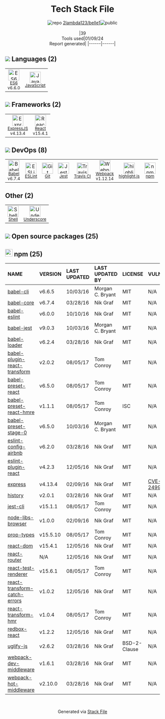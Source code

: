 <!--
&lt;--- Readme.md Snippet without images Start ---&gt;
## Tech Stack
2lambda123/belle1 is built on the following main stack:

- [Jest](http://facebook.github.io/jest/) – Javascript Testing Framework
- [React](https://reactjs.org/) – Javascript UI Libraries
- [Underscore](http://underscorejs.org/) – Javascript Utilities & Libraries
- [ExpressJS](http://expressjs.com/) – Microframeworks (Backend)
- [JavaScript](https://developer.mozilla.org/en-US/docs/Web/JavaScript) – Languages
- [Webpack](http://webpack.js.org) – JS Build Tools / JS Task Runners
- [Babel](http://babeljs.io/) – JavaScript Compilers
- [ESLint](http://eslint.org/) – Code Review
- [ES6](http://www.ecma-international.org/ecma-262/6.0/) – Languages
- [Shell](https://en.wikipedia.org/wiki/Shell_script) – Shells
- [highlight.js](https://highlightjs.org/) – Text Editor
- [Travis CI](http://travis-ci.com/) – Continuous Integration

Full tech stack [here](/techstack.md)

&lt;--- Readme.md Snippet without images End ---&gt;

&lt;--- Readme.md Snippet with images Start ---&gt;
## Tech Stack
2lambda123/belle1 is built on the following main stack:

- <img width='25' height='25' src='https://img.stackshare.io/service/830/jest.png' alt='Jest'/> [Jest](http://facebook.github.io/jest/) – Javascript Testing Framework
- <img width='25' height='25' src='https://img.stackshare.io/service/1020/OYIaJ1KK.png' alt='React'/> [React](https://reactjs.org/) – Javascript UI Libraries
- <img width='25' height='25' src='https://img.stackshare.io/service/1150/underscore-js.png' alt='Underscore'/> [Underscore](http://underscorejs.org/) – Javascript Utilities & Libraries
- <img width='25' height='25' src='https://img.stackshare.io/service/1163/hashtag.png' alt='ExpressJS'/> [ExpressJS](http://expressjs.com/) – Microframeworks (Backend)
- <img width='25' height='25' src='https://img.stackshare.io/service/1209/javascript.jpeg' alt='JavaScript'/> [JavaScript](https://developer.mozilla.org/en-US/docs/Web/JavaScript) – Languages
- <img width='25' height='25' src='https://img.stackshare.io/service/1682/IMG_4636.PNG' alt='Webpack'/> [Webpack](http://webpack.js.org) – JS Build Tools / JS Task Runners
- <img width='25' height='25' src='https://img.stackshare.io/service/2739/-1wfGjNw.png' alt='Babel'/> [Babel](http://babeljs.io/) – JavaScript Compilers
- <img width='25' height='25' src='https://img.stackshare.io/service/3337/Q4L7Jncy.jpg' alt='ESLint'/> [ESLint](http://eslint.org/) – Code Review
- <img width='25' height='25' src='https://img.stackshare.io/service/4109/16407404782_8b9c57eab3.jpg' alt='ES6'/> [ES6](http://www.ecma-international.org/ecma-262/6.0/) – Languages
- <img width='25' height='25' src='https://img.stackshare.io/service/4631/default_c2062d40130562bdc836c13dbca02d318205a962.png' alt='Shell'/> [Shell](https://en.wikipedia.org/wiki/Shell_script) – Shells
- <img width='25' height='25' src='https://img.stackshare.io/service/6888/c17e7d9688d86bd9f9506ec1fbd6d200_400x400.png' alt='highlight.js'/> [highlight.js](https://highlightjs.org/) – Text Editor
- <img width='25' height='25' src='https://img.stackshare.io/service/460/Lu6cGu0z_400x400.png' alt='Travis CI'/> [Travis CI](http://travis-ci.com/) – Continuous Integration

Full tech stack [here](/techstack.md)

&lt;--- Readme.md Snippet with images End ---&gt;
-->
<div align="center">

# Tech Stack File
![](https://img.stackshare.io/repo.svg "repo") [2lambda123/belle1](https://github.com/2lambda123/belle1)![](https://img.stackshare.io/public_badge.svg "public")
<br/><br/>
|39<br/>Tools used|01/09/24 <br/>Report generated|
|------|------|
</div>

## <img src='https://img.stackshare.io/languages.svg'/> Languages (2)
<table><tr>
  <td align='center'>
  <img width='36' height='36' src='https://img.stackshare.io/service/4109/16407404782_8b9c57eab3.jpg' alt='ES6'>
  <br>
  <sub><a href="http://www.ecma-international.org/ecma-262/6.0/">ES6</a></sub>
  <br>
  <sub>v6.6.0</sub>
</td>

<td align='center'>
  <img width='36' height='36' src='https://img.stackshare.io/service/1209/javascript.jpeg' alt='JavaScript'>
  <br>
  <sub><a href="https://developer.mozilla.org/en-US/docs/Web/JavaScript">JavaScript</a></sub>
  <br>
  <sub></sub>
</td>

</tr>
</table>

## <img src='https://img.stackshare.io/frameworks.svg'/> Frameworks (2)
<table><tr>
  <td align='center'>
  <img width='36' height='36' src='https://img.stackshare.io/service/1163/hashtag.png' alt='ExpressJS'>
  <br>
  <sub><a href="http://expressjs.com/">ExpressJS</a></sub>
  <br>
  <sub>v4.13.4</sub>
</td>

<td align='center'>
  <img width='36' height='36' src='https://img.stackshare.io/service/1020/OYIaJ1KK.png' alt='React'>
  <br>
  <sub><a href="https://reactjs.org/">React</a></sub>
  <br>
  <sub>v15.4.1</sub>
</td>

</tr>
</table>

## <img src='https://img.stackshare.io/devops.svg'/> DevOps (8)
<table><tr>
  <td align='center'>
  <img width='36' height='36' src='https://img.stackshare.io/service/2739/-1wfGjNw.png' alt='Babel'>
  <br>
  <sub><a href="http://babeljs.io/">Babel</a></sub>
  <br>
  <sub>v6.7.4</sub>
</td>

<td align='center'>
  <img width='36' height='36' src='https://img.stackshare.io/service/3337/Q4L7Jncy.jpg' alt='ESLint'>
  <br>
  <sub><a href="http://eslint.org/">ESLint</a></sub>
  <br>
  <sub></sub>
</td>

<td align='center'>
  <img width='36' height='36' src='https://img.stackshare.io/service/1046/git.png' alt='Git'>
  <br>
  <sub><a href="http://git-scm.com/">Git</a></sub>
  <br>
  <sub></sub>
</td>

<td align='center'>
  <img width='36' height='36' src='https://img.stackshare.io/service/830/jest.png' alt='Jest'>
  <br>
  <sub><a href="http://facebook.github.io/jest/">Jest</a></sub>
  <br>
  <sub></sub>
</td>

<td align='center'>
  <img width='36' height='36' src='https://img.stackshare.io/service/460/Lu6cGu0z_400x400.png' alt='Travis CI'>
  <br>
  <sub><a href="http://travis-ci.com/">Travis CI</a></sub>
  <br>
  <sub></sub>
</td>

<td align='center'>
  <img width='36' height='36' src='https://img.stackshare.io/service/1682/IMG_4636.PNG' alt='Webpack'>
  <br>
  <sub><a href="http://webpack.js.org">Webpack</a></sub>
  <br>
  <sub>v1.12.14</sub>
</td>

<td align='center'>
  <img width='36' height='36' src='https://img.stackshare.io/service/6888/c17e7d9688d86bd9f9506ec1fbd6d200_400x400.png' alt='highlight.js'>
  <br>
  <sub><a href="https://highlightjs.org/">highlight.js</a></sub>
  <br>
  <sub></sub>
</td>

<td align='center'>
  <img width='36' height='36' src='https://img.stackshare.io/service/1120/lejvzrnlpb308aftn31u.png' alt='npm'>
  <br>
  <sub><a href="https://www.npmjs.com/">npm</a></sub>
  <br>
  <sub></sub>
</td>

</tr>
</table>

## Other (2)
<table><tr>
  <td align='center'>
  <img width='36' height='36' src='https://img.stackshare.io/service/4631/default_c2062d40130562bdc836c13dbca02d318205a962.png' alt='Shell'>
  <br>
  <sub><a href="https://en.wikipedia.org/wiki/Shell_script">Shell</a></sub>
  <br>
  <sub></sub>
</td>

<td align='center'>
  <img width='36' height='36' src='https://img.stackshare.io/service/1150/underscore-js.png' alt='Underscore'>
  <br>
  <sub><a href="http://underscorejs.org/">Underscore</a></sub>
  <br>
  <sub></sub>
</td>

</tr>
</table>


## <img src='https://img.stackshare.io/group.svg' /> Open source packages (25)</h2>

## <img width='24' height='24' src='https://img.stackshare.io/service/1120/lejvzrnlpb308aftn31u.png'/> npm (25)

|NAME|VERSION|LAST UPDATED|LAST UPDATED BY|LICENSE|VULNERABILITIES|
|:------|:------|:------|:------|:------|:------|
|[babel-cli](https://www.npmjs.com/babel-cli)|v6.6.5|10/03/16|Morgan C. Bryant |MIT|N/A|
|[babel-core](https://www.npmjs.com/babel-core)|v6.7.4|03/28/16|Nik Graf |MIT|N/A|
|[babel-eslint](https://www.npmjs.com/babel-eslint)|v6.0.0|10/10/16|Nik Graf |MIT|N/A|
|[babel-jest](https://www.npmjs.com/babel-jest)|v9.0.3|10/03/16|Morgan C. Bryant |MIT|N/A|
|[babel-loader](https://www.npmjs.com/babel-loader)|v6.2.4|03/28/16|Nik Graf |MIT|N/A|
|[babel-plugin-react-transform](https://www.npmjs.com/babel-plugin-react-transform)|v2.0.2|08/05/17|Tom Conroy |MIT|N/A|
|[babel-preset-react](https://www.npmjs.com/babel-preset-react)|v6.5.0|08/05/17|Tom Conroy |MIT|N/A|
|[babel-preset-react-hmre](https://www.npmjs.com/babel-preset-react-hmre)|v1.1.1|08/05/17|Tom Conroy |ISC|N/A|
|[babel-preset-stage-0](https://www.npmjs.com/babel-preset-stage-0)|v6.5.0|10/03/16|Morgan C. Bryant |MIT|N/A|
|[eslint-config-airbnb](https://www.npmjs.com/eslint-config-airbnb)|v6.2.0|03/28/16|Nik Graf |MIT|N/A|
|[eslint-plugin-react](https://www.npmjs.com/eslint-plugin-react)|v4.2.3|12/05/16|Nik Graf |MIT|N/A|
|[express](https://www.npmjs.com/express)|v4.13.4|02/09/16|Nik Graf |MIT|[CVE-2022-24999](https://github.com/advisories/GHSA-hrpp-h998-j3pp) (High)|
|[history](https://www.npmjs.com/history)|v2.0.1|03/28/16|Nik Graf |MIT|N/A|
|[jest-cli](https://www.npmjs.com/jest-cli)|v15.1.1|08/05/17|Tom Conroy |MIT|N/A|
|[node-libs-browser](https://www.npmjs.com/node-libs-browser)|v1.0.0|02/09/16|Nik Graf |MIT|N/A|
|[prop-types](https://www.npmjs.com/prop-types)|v15.5.10|08/05/17|Tom Conroy |MIT|N/A|
|[react-dom](https://www.npmjs.com/react-dom)|v15.4.1|12/05/16|Nik Graf |MIT|N/A|
|[react-router](https://www.npmjs.com/react-router)|N/A|12/05/16|Nik Graf |MIT|N/A|
|[react-test-renderer](https://www.npmjs.com/react-test-renderer)|v15.6.1|08/05/17|Tom Conroy |MIT|N/A|
|[react-transform-catch-errors](https://www.npmjs.com/react-transform-catch-errors)|v1.0.2|12/05/16|Nik Graf |MIT|N/A|
|[react-transform-hmr](https://www.npmjs.com/react-transform-hmr)|v1.0.4|08/05/17|Tom Conroy |MIT|N/A|
|[redbox-react](https://www.npmjs.com/redbox-react)|v1.2.2|12/05/16|Nik Graf |MIT|N/A|
|[uglify-js](https://www.npmjs.com/uglify-js)|v2.6.2|03/28/16|Nik Graf |BSD-2-Clause|N/A|
|[webpack-dev-middleware](https://www.npmjs.com/webpack-dev-middleware)|v1.6.1|03/28/16|Nik Graf |MIT|N/A|
|[webpack-hot-middleware](https://www.npmjs.com/webpack-hot-middleware)|v2.10.0|03/28/16|Nik Graf |MIT|N/A|

<br/>
<div align='center'>

Generated via [Stack File](https://github.com/marketplace/stack-file)
